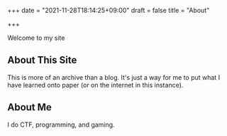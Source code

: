 +++
date = "2021-11-28T18:14:25+09:00"
draft = false
title = "About"

+++

Welcome to my site

## About This Site

This is more of an archive than a blog. It's just a way for me to put what I have learned onto paper (or on the internet in this instance).

## About Me

I do CTF, programming, and gaming.


